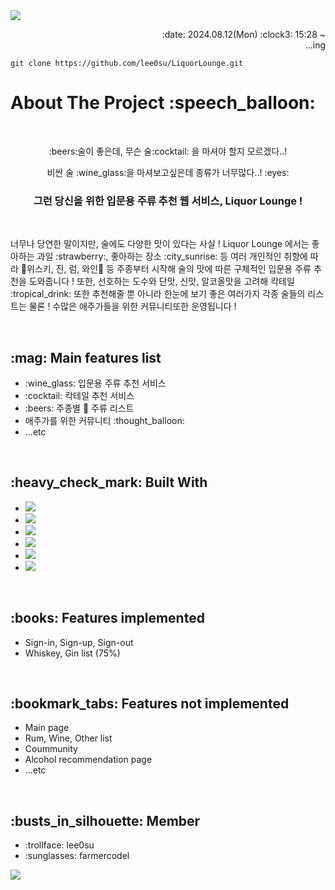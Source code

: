 <img src="https://capsule-render.vercel.app/api?type=waving&color=0:294C71,100:5D8AA8&height=170&section=header&text=Liquor%20Lounge&animation=twinkling&fontSize=40&fontColor=E6E8FA&fontAlignY=35"/>
<p align=right>:date: 2024.08.12(Mon) :clock3: 15:28 ~<br>...ing</p>

```
git clone https://github.com/lee0su/LiquorLounge.git
```

<h1>About The Project :speech_balloon:</h1>
<br>
<div align=center>
  <p>:beers:술이 좋은데, 무슨 술:cocktail: 을 마셔야 할지 모르겠다..!</p>
  <p>비싼 술 :wine_glass:을 마셔보고싶은데 종류가 너무많다..! :eyes:</p>
  <h3>그런 당신을 위한 입문용 주류 추천 웹 서비스, Liquor Lounge !</h3>
</div>
<br>
<div>
  <p>너무나 당연한 말이지만, 술에도 다양한 맛이 있다는 사실 ! Liquor Lounge 에서는 좋아하는 과일 :strawberry:, 좋아하는 장소 :city_sunrise: 등 여러 개인적인 취향에 따라 🥃위스키, 진, 럼, 와인🍷 등 주종부터 시작해 술의 맛에 따른 구체적인 입문용 주류 추천을 도와줍니다 ! 또한, 선호하는 도수와 단맛, 신맛, 알코올맛을 고려해 칵테일 :tropical_drink: 또한 추천해줄 뿐 아니라 한눈에 보기 좋은 여러가지 각종 술들의 리스트는 물론 ! 수많은 애주가들을 위한 커뮤니티또한 운영됩니다 ! </p>
</div>
<br>

<h2>:mag: Main features list</h2>
<ul>
  <li>:wine_glass: 입문용 주류 추천 서비스</li>
  <li>:cocktail: 칵테일 추천 서비스</li>
  <li>:beers: 주종별 🥃 주류 리스트</li>
  <li>애주가를 위한 커뮤니티 :thought_balloon:</li>
  <li>...etc</li>
</ul>

<br>

<h2>:heavy_check_mark: Built With</h2>
<ul>
  <li><img src="https://img.shields.io/badge/HTML5-E34F26?style=for-the-badge&logo=HTML5&logoColor=white"></li>
  <li><img src="https://img.shields.io/badge/CSS3-%231572B6?style=for-the-badge&logo=CSS3&logoColor=white"></li>
  <li><img src="https://img.shields.io/badge/javascript-%23323330?style=for-the-badge&logo=JavaScript&logoColor=%23F7DF1E"></li>
  <li><img src="https://img.shields.io/badge/Spring%20Boot-6DB33F?style=for-the-badge&logo=Spring%20Boot&logoColor=black"></li>
  <li><img src="https://img.shields.io/badge/mysql-4479A1.svg?style=for-the-badge&logo=mysql&logoColor=white"></li>
  <li><img src="https://img.shields.io/badge/github-%23121011.svg?style=for-the-badge&logo=github&logoColor=white"></li>
</ul>

<br>

<h2>:books: Features implemented</h2>
<ul>
  <li>Sign-in, Sign-up, Sign-out</li>
  <li>Whiskey, Gin list (75%)</li>
</ul>

<br>

<h2>:bookmark_tabs: Features not implemented</h2>
<ul>
  <li>Main page</li>
  <li>Rum, Wine, Other list</li>
  <li>Coummunity</li>
  <li>Alcohol recommendation page</li>
  <li>...etc</li>
</ul>
<br>

<h2>:busts_in_silhouette: Member</h2>
<ul>
  <li>:trollface: lee0su</li>
  <li>:sunglasses: farmercodel</li>
</ul>

<img src="https://capsule-render.vercel.app/api?type=waving&color=0:294C71,100:5D8AA8&height=170&section=footer&text=Liquor%20Lounge&animation=twinkling&fontSize=40&fontColor=E6E8FA&fontAlignY=70"/>
